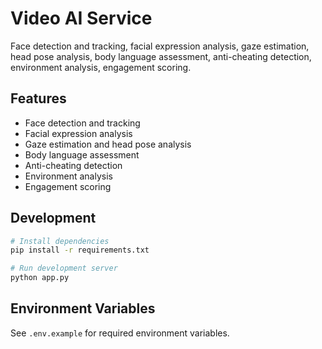 # Video AI Service

Face detection and tracking, facial expression analysis, gaze estimation, head pose analysis, body language assessment, anti-cheating detection, environment analysis, engagement scoring.

## Features
- Face detection and tracking
- Facial expression analysis
- Gaze estimation and head pose analysis
- Body language assessment
- Anti-cheating detection
- Environment analysis
- Engagement scoring

## Development
```bash
# Install dependencies
pip install -r requirements.txt

# Run development server
python app.py
```

## Environment Variables
See `.env.example` for required environment variables.
